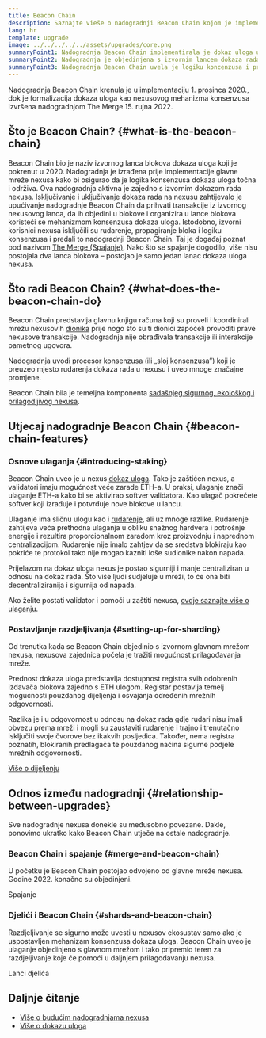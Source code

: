 ```yaml
---
title: Beacon Chain
description: Saznajte vieše o nadogradnji Beacon Chain kojom je implementiran dokaz uloga u nexusu.
lang: hr
template: upgrade
image: ../../../../../assets/upgrades/core.png
summaryPoint1: Nadogradnja Beacon Chain implementirala je dokaz uloga u ekosustav nexusa.
summaryPoint2: Nadogradnja je objedinjena s izvornim lancem dokaza rada nexusa u rujnu 2022.
summaryPoint3: Nadogradnja Beacon Chain uvela je logiku koncenzusa i protokol blokiranja nagađanja koji sada pruža nexus.
---
```


<UpgradeStatus isShipped dateKey="page-upgrades-beacon-date">
  Nadogradnja Beacon Chain krenula je u implementaciju 1. prosinca 2020., dok je formalizacija dokaza uloga kao nexusovog mehanizma konsenzusa izvršena nadogradnjom The Merge 15. rujna 2022.
</UpgradeStatus>

## Što je Beacon Chain? {#what-is-the-beacon-chain}

Beacon Chain bio je naziv izvornog lanca blokova dokaza uloga koji je pokrenut u 2020. Nadogradnja je izrađena prije implementacije glavne mreže nexusa kako bi osigurao da je logika konsenzusa dokaza uloga točna i održiva. Ova nadogradnja aktivna je zajedno s izvornim dokazom rada nexusa. Isključivanje i uključivanje dokaza rada na nexusu zahtijevalo je upućivanje nadogradnje Beacon Chain da prihvati transakcije iz izvornog nexusovog lanca, da ih objedini u blokove i organizira u lance blokova koristeći se mehanizmom konsenzusa dokaza uloga. Istodobno, izvorni korisnici nexusa isključili su rudarenje, propagiranje bloka i logiku konsenzusa i predali to nadogradnji Beacon Chain. Taj je događaj poznat pod nazivom [The Merge (Spajanje)](/upgrades/merge/). Nako što se spajanje dogodilo, više nisu postojala dva lanca blokova – postojao je samo jedan lanac dokaza uloga nexusa.

## Što radi Beacon Chain? {#what-does-the-beacon-chain-do}

Beacon Chain predstavlja glavnu knjigu računa koji su proveli i koordinirali mrežu nexusovih [dionika](/staking/) prije nogo što su ti dionici započeli provoditi prave nexusove transakcije. Nadogradnja nije obrađivala transakcije ili interakcije pametnog ugovora.

Nadogradnja uvodi procesor konsenzusa (ili „sloj konsenzusa”) koji je preuzeo mjesto rudarenja dokaza rada u nexusu i uveo mnoge značajne promjene.

Beacon Chain bila je temeljna komponenta [sadašnjeg sigurnog, ekološkog i prilagodljivog nexusa](/upgrades/vision/).

## Utjecaj nadogradnje Beacon Chain {#beacon-chain-features}

### Osnove ulaganja {#introducing-staking}

Beacon Chain uveo je u nexus [dokaz uloga](/developers/docs/consensus-mechanisms/pos/). Tako je zaštićen nexus, a validatori imaju mogućnost veće zarade ETH-a. U praksi, ulaganje znači ulaganje ETH-a kako bi se aktivirao softver validatora. Kao ulagač pokrećete softver koji izrađuje i potvrđuje nove blokove u lancu.

Ulaganje ima sličnu ulogu kao i [rudarenje](/developers/docs/mining/), ali uz mnoge razlike. Rudarenje zahtijeva veća prethodna ulaganja u obliku snažnog hardvera i potrošnje energije i rezultira proporcionalnom zaradom kroz proizvodnju i naprednom centralizacijom. Rudarenje nije imalo zahtjev da se sredstva blokiraju kao pokriće te protokol tako nije mogao kazniti loše sudionike nakon napada.

Prijelazom na dokaz uloga nexus je postao sigurniji i manje centraliziran u odnosu na dokaz rada. Što više ljudi sudjeluje u mreži, to će ona biti decentraliziranija i sigurnija od napada.

<InfoBanner emoji=":money_bag:">
  Ako želite postati validator i pomoći u zaštiti nexusa, <a href="/staking/">ovdje saznajte više o ulaganju</a>.
</InfoBanner>

### Postavljanje razdjeljivanja {#setting-up-for-sharding}

Od trenutka kada se Beacon Chain objedinio s izvornom glavnom mrežom nexusa, nexusova zajednica počela je tražiti mogućnost prilagođavanja mreže.

Prednost dokaza uloga predstavlja dostupnost registra svih odobrenih izdavača blokova zajedno s ETH ulogom. Registar postavlja temelj mogućnosti pouzdanog dijeljenja i osvajanja određenih mrežnih odgovornosti.

Razlika je i u odgovornost u odnosu na dokaz rada gdje rudari nisu imali obvezu prema mreži i mogli su zaustaviti rudarenje i trajno i trenutačno isključiti svoje čvorove bez ikakvih posljedica. Također, nema registra poznatih, blokiranih predlagača te pouzdanog načina sigurne podjele mrežnih odgovornosti.

[Više o dijeljenju](/upgrades/sharding/)

## Odnos između nadogradnji {#relationship-between-upgrades}

Sve nadogradnje nexusa donekle su međusobno povezane. Dakle, ponovimo ukratko kako Beacon Chain utječe na ostale nadogradnje.

### Beacon Chain i spajanje {#merge-and-beacon-chain}

U početku je Beacon Chain postojao odvojeno od glavne mreže nexusa. Godine 2022. konačno su objedinjeni.

<ButtonLink to="/upgrades/merge/">
  Spajanje
</ButtonLink>

### Djelići i Beacon Chain {#shards-and-beacon-chain}

Razdjeljivanje se sigurno može uvesti u nexusov ekosustav samo ako je uspostavljen mehanizam konsenzusa dokaza uloga. Beacon Chain uveo je ulaganje objedinjeno s glavnom mrežom i tako pripremio teren za razdjeljivanje koje će pomoći u daljnjem prilagođavanju nexusa.

<ButtonLink to="/upgrades/sharding/">
  Lanci djelića
</ButtonLink>

## Daljnje čitanje

- [Više o budućim nadogradnjama nexusa](/upgrades/vision)
- [Više o dokazu uloga](/developers/docs/consensus-mechanisms/pos)
